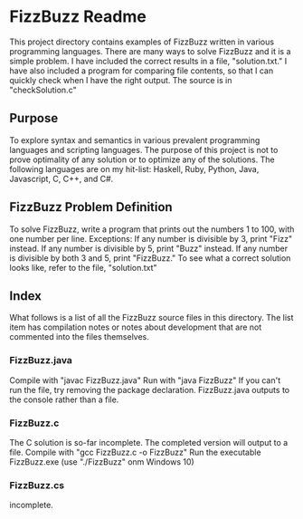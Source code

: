 # FizzBuzz Readme
This project directory contains examples of FizzBuzz written in various programming languages. There are many ways to solve FizzBuzz and it is a simple problem. I have included the correct results in a file, "solution.txt."
I have also included a program for comparing file contents, so that I can quickly check when I have the right output. The source is in "checkSolution.c"

## Purpose
To explore syntax and semantics in various prevalent programming languages and scripting languages. The purpose of this project is not to prove optimality of any solution or to optimize any of the solutions.
The following languages are on my hit-list: Haskell, Ruby, Python, Java, Javascript, C, C++, and C#.

## FizzBuzz Problem Definition 
To solve FizzBuzz, write a program that prints out the numbers 1 to 100, with one number per line. 
Exceptions: 
If any number is divisible by 3, print "Fizz" instead. 
If any number is divisible by 5, print "Buzz" instead.
If any number is divisible by both 3 and 5, print "FizzBuzz."
To see what a correct solution looks like, refer to the file, "solution.txt"

## Index
What follows is a list of all the FizzBuzz source files in this directory. The list item has compilation notes or notes about development that are not commented into the files themselves.

### FizzBuzz.java
Compile with "javac FizzBuzz.java"
Run with "java FizzBuzz"
If you can't run the file, try removing the package declaration.
FizzBuzz.java outputs to the console rather than a file.

### FizzBuzz.c
The C solution is so-far incomplete. The completed version will output to a file.
Compile with "gcc FizzBuzz.c -o FizzBuzz"
Run the executable FizzBuzz.exe
(use "./FizzBuzz" onm Windows 10)

### FizzBuzz.cs
incomplete.
